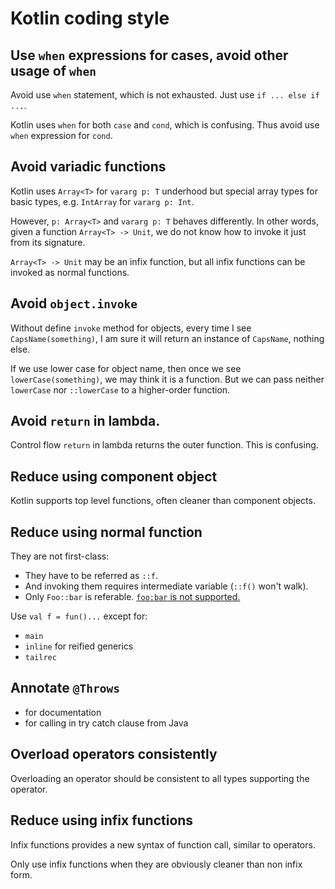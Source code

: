 Kotlin coding style
===================

## Use `when` expressions for cases, avoid other usage of `when`

Avoid use `when` statement, which is not exhausted.
Just use `if ... else if ...`.

Kotlin uses `when` for both `case` and `cond`, which is confusing.
Thus avoid use `when` expression for `cond`.

## Avoid variadic functions

Kotlin uses `Array<T>` for `vararg p: T` underhood
but special array types for basic types, e.g. `IntArray` for `vararg p: Int`.

However, `p: Array<T>` and `vararg p: T` behaves differently.
In other words, given a function `Array<T> -> Unit`,
we do not know how to invoke it just from its signature.

`Array<T> -> Unit` may be an infix function,
but all infix functions can be invoked as normal functions.

## Avoid `object.invoke`

Without define `invoke` method for objects,
every time I see `CapsName(something)`,
I am sure it will return an instance of `CapsName`,
nothing else.

If we use lower case for object name,
then once we see `lowerCase(something)`,
we may think it is a function.
But we can pass neither `lowerCase` nor `::lowerCase` to a higher-order function.

## Avoid `return` in lambda.

Control flow `return` in lambda returns the outer function.
This is confusing.

## Reduce using component object

Kotlin supports top level functions, often cleaner than component objects.

## Reduce using normal function

They are not first-class:

- They have to be referred as `::f`.
- And invoking them requires intermediate variable (`::f()` won't walk).
- Only `Foo::bar` is referable. [`foo:bar` is not supported.][#5]

[#5]: https://github.com/Kotlin/KEEP/issues/5

Use `val f = fun()...` except for:

- `main`
- `inline` for reified generics
- `tailrec`

## Annotate `@Throws`

- for documentation
- for calling in try catch clause from Java

## Overload operators consistently

Overloading an operator should be consistent to all types supporting the operator.

## Reduce using infix functions

Infix functions provides a new syntax of function call, similar to operators.

Only use infix functions when they are obviously cleaner than non infix form.